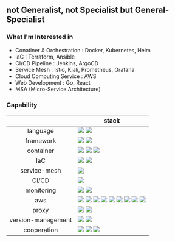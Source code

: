 ## not Generalist, not Specialist but General-Specialist

### **What I'm Interested in**
* Conatiner & Orchestration : Docker, Kubernetes, Helm
* IaC : Terraform, Ansible
* CI/CD Pipeline : Jenkins, ArgoCD
* Service Mesh : Istio, Kiali, Prometheus, Grafana
* Cloud Computing Service : AWS
* Web Development : Go, React
* MSA (Micro-Service Architecture)

### **Capability**
||     stack     |
|:--------:|----------|
| language   | <img src="https://img.shields.io/badge/Go-00ADD8?style=for-the-badge&logo=Go&logoColor=white"> <img src="https://img.shields.io/badge/React-61DAFB?style=for-the-badge&logo=React&logoColor=black"> |
| framework   | <img src="https://img.shields.io/badge/Gin-00ADD8?style=for-the-badge&logoColor=white"> <img src="https://img.shields.io/badge/Gorilla-00ADD8?style=for-the-badge&logoColor=white"> |
| container| <img src="https://img.shields.io/badge/Docker-2496ED?style=for-the-badge&logo=Docker&logoColor=white"> <img src="https://img.shields.io/badge/Kubernetes-326CE5?style=for-the-badge&logo=Kubernetes&logoColor=white"> <img src="https://img.shields.io/badge/Containerd-575757?style=for-the-badge&logo=Containerd&logoColor=white">  |
|  IaC  | <img src="https://img.shields.io/badge/Terraform-7B42BC?style=for-the-badge&logo=Terraform&logoColor=white"> <img src="https://img.shields.io/badge/Helm-0F1689?style=for-the-badge&logo=Helm&logoColor=white">  |
| service-mesh   |    <img src="https://img.shields.io/badge/Istio-466BB0?style=for-the-badge&logo=Istio&logoColor=white">      |
| CI/CD   |<img src="https://img.shields.io/badge/Jenkins-D24939?style=for-the-badge&logo=Jenkins&logoColor=white">          |
| monitoring   | <img src="https://img.shields.io/badge/Prometheus-E6522C?style=for-the-badge&logo=Prometheus&logoColor=white"> <img src="https://img.shields.io/badge/Grafana-F46800?style=for-the-badge&logo=Grafana&logoColor=white">         |
| aws   | <img src="https://img.shields.io/badge/EC2-FF9900?style=for-the-badge&logo=Amazon EC2&logoColor=white"> <img src="https://img.shields.io/badge/ELB-FF9900?style=for-the-badge&logo=Amazon&logoColor=white"> <img src="https://img.shields.io/badge/EBS-FF9900?style=for-the-badge&logo=Amazon&logoColor=white"> <img src="https://img.shields.io/badge/EIP-FF9900?style=for-the-badge&logo=Amazon&logoColor=white"> <img src="https://img.shields.io/badge/VPC-FF9900?style=for-the-badge&logo=Amazon&logoColor=white"> <img src="https://img.shields.io/badge/EKS-FF9900?style=for-the-badge&logo=Amazon EKS&logoColor=white"> <img src="https://img.shields.io/badge/ROUTE53-4053D6?style=for-the-badge&logo=Amazon&logoColor=white"> <img src="https://img.shields.io/badge/S3-569A31?style=for-the-badge&logo=Amazon S3&logoColor=white"> <img src="https://img.shields.io/badge/Cloudwatch-FF4F8B?style=for-the-badge&logo=Amazon CloudWatch&logoColor=white">         |
| proxy   | <img src="https://img.shields.io/badge/Nginx-009639?style=for-the-badge&logo=Nginx&logoColor=white"> <img src="https://img.shields.io/badge/HAProxy-2496ED?style=for-the-badge&logoColor=white">        |
| version-management   |     <img src="https://img.shields.io/badge/Git-F05032?style=for-the-badge&logo=Git&logoColor=white"> <img src="https://img.shields.io/badge/Github-181717?style=for-the-badge&logo=Github&logoColor=white">     |
| cooperation   |   <img src="https://img.shields.io/badge/Jira-0052CC?style=for-the-badge&logo=Jira&logoColor=white"> <img src="https://img.shields.io/badge/Confluence-172B4D?style=for-the-badge&logo=Confluence&logoColor=white"> <img src="https://img.shields.io/badge/Slack-4A154B?style=for-the-badge&logo=Slack&logoColor=white">  |
